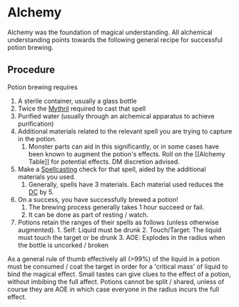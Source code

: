 # Alchemy

Alchemy was the foundation of magical understanding. All alchemical understanding points towards the following general recipe for successful potion brewing.
## Procedure
Potion brewing requires 
1. A sterile container, usually a glass bottle
2. Twice the [Mythril](../Mythril.md) required to cast that spell
3. Purified water (usually through an alchemical apparatus to achieve purification) 
4. Additional materials related to the relevant spell you are trying to capture in the potion.
	1. Monster parts can aid in this significantly, or in some cases have been known to augment the potion's effects. Roll on the [[Alchemy Table]] for potential effects. DM discretion advised.
5. Make a [Spellcasting](../Spellcasting.md) check for that spell, aided by the additional materials you used. 
	1. Generally, spells have 3 materials. Each material used reduces the [DC](../../Game%20Structure/DC.md) by 5. 
6. On a success, you have successfully brewed a potion! 
	1. The brewing process generally takes 1 hour succeed or fail. 
	2. It can be done as part of resting / watch.
7. Potions retain the ranges of their spells as follows (unless otherwise augmented). 
		1. Self: Liquid must be drunk
		2. Touch/Target: The liquid must touch the target or be drunk
		3. AOE: Explodes in the radius when the bottle is uncorked / broken

As a general rule of thumb effectively all (>99%) of the liquid in a potion must be consumed / coat the target in order for a 'critical mass' of liquid to bind the magical effect. Small tastes can give clues to the effect of a potion, without imbibing the full affect. Potions cannot be split / shared, unless of course they are AOE in which case everyone in the radius incurs the full effect. 

